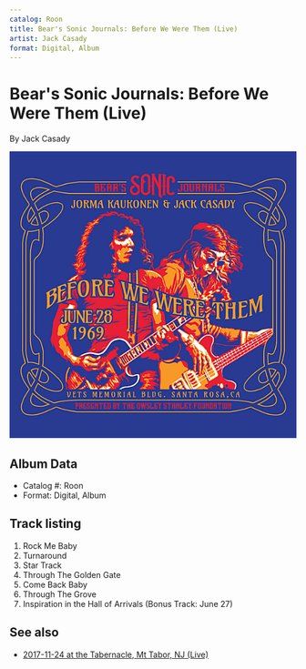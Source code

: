 ```yaml
---
catalog: Roon
title: Bear's Sonic Journals: Before We Were Them (Live)
artist: Jack Casady
format: Digital, Album
---
```


# Bear's Sonic Journals: Before We Were Them (Live)

By Jack Casady

![](../../assets/albumcovers/Jack_Casady-Bears_Sonic_Journals-_Before_We_Were_Them_Live.png)

## Album Data

- Catalog #: Roon
- Format: Digital, Album


## Track listing


1. Rock Me Baby
2. Turnaround
3. Star Track
4. Through The Golden Gate
5. Come Back Baby
6. Through The Grove
7. Inspiration in the Hall of Arrivals (Bonus Track: June 27)


## See also

- [2017-11-24 at the Tabernacle, Mt Tabor, NJ (Live)](2017-11-24_at_the_Tabernacle__Mt_Tabor__NJ_Live.md)
